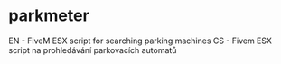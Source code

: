 # parkmeter
EN - FiveM ESX script for searching parking machines
CS - Fivem ESX script na prohledávání parkovacích automatů
